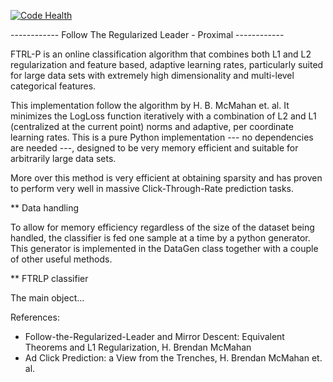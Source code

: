 [![Code Health](https://landscape.io/github/fmfn/FTRLp/master/landscape.svg?style=flat)](https://landscape.io/github/fmfn/FTRLp/master)

 ------------ Follow The Regularized Leader - Proximal ------------

FTRL-P is an online classification algorithm that combines both L1 and L2 regularization and feature based, adaptive 
learning rates, particularly suited for large data sets with extremely high dimensionality and multi-level categorical 
features.

This implementation follow the algorithm by H. B. McMahan et. al. It minimizes the LogLoss function iteratively with a 
combination of L2 and L1 (centralized at the current point) norms and adaptive, per coordinate learning rates. This is a
pure Python implementation --- no dependencies are needed ---, designed to be very memory efficient and suitable for 
 arbitrarily large data sets.

More over this method is very efficient at obtaining sparsity and has proven to perform very well in massive 
Click-Through-Rate prediction tasks.


** Data handling

To allow for memory efficiency regardless of the size of the dataset being handled, the classifier is fed one sample at
 a time by a python generator. This generator is implemented in the DataGen class together with a couple of other useful
 methods.

** FTRLP classifier

The main object...




References:
* Follow-the-Regularized-Leader and Mirror Descent: Equivalent Theorems and L1 Regularization, H. Brendan McMahan
* Ad Click Prediction: a View from the Trenches, H. Brendan McMahan et. al.
